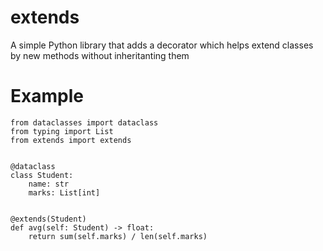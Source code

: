 # extends
A simple Python library that adds a decorator which helps extend classes by new methods without inheritanting them

# Example
```python3
from dataclasses import dataclass
from typing import List
from extends import extends


@dataclass
class Student:
    name: str
    marks: List[int]


@extends(Student)
def avg(self: Student) -> float:
    return sum(self.marks) / len(self.marks)

```
